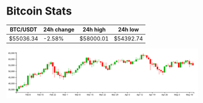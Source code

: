 # Bitcoin Stats

BTC/USDT|24h change|24h high|24h low|
|---|---|---|---|
|$55036.34|-2.58%|$58000.01|$54392.74|

<img src="./chart.svg">
